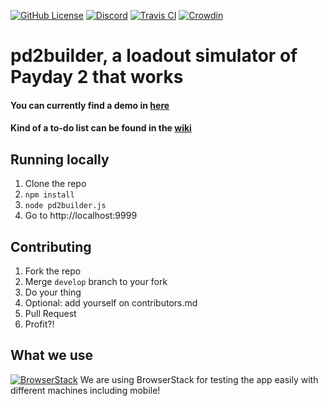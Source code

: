[![GitHub License](https://img.shields.io/github/license/r-paydaybuilds/pd2builder.svg)](https://raw.githubusercontent.com/r-paydaybuilds/pd2builder/master/LICENSE)
[![Discord](https://img.shields.io/badge/Chat-Discord-7289da.svg)](https://discord.gg/3ndGBWC)
[![Travis CI](https://api.travis-ci.org/r-paydaybuilds/pd2builder.svg)](https://travis-ci.org/r-paydaybuilds/pd2builder)
[![Crowdin](https://badges.crowdin.net/pd2builder/localized.svg)](https://crowdin.com/project/pd2builder)
# pd2builder, a loadout simulator of Payday 2 that works

#### You can currently find a demo in [here](https://pd2builder.netlify.com/)
#### Kind of a to-do list can be found in the [wiki](https://github.com/r-paydaybuilds/pd2builder/wiki/To-Do-list)

## Running locally
1. Clone the repo
2. `npm install`
3. `node pd2builder.js`
4. Go to http://localhost:9999

## Contributing
1. Fork the repo
2. Merge `develop` branch to your fork
2. Do your thing
3. Optional: add yourself on contributors.md
4. Pull Request
5. Profit?!

## What we use
[![BrowserStack](https://i.imgur.com/wT7FyNd.png)](https://www.browserstack.com/)
We are using BrowserStack for testing the app easily with different machines including mobile!
